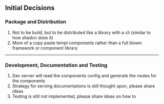## Initial Decisions

### Package and Distribution

1. Not to be build, but to be distributed like a library with a cli (similar to how shadcn does it)
2. More of a copy paste templ components rather than a full blown framework or component library

---

### Development, Documentation and Testing

1. Dev server will read the components config and generate the routes for the components
2. Strategy for serving documentations is still thought upon, please share ideas
3. Testing is still not implemented, please share ideas on how to
